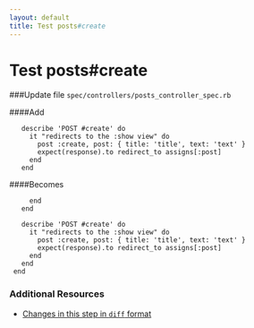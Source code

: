 ```yaml
---
layout: default
title: Test posts#create
---
```


<h1 id="main">Test posts#create</h1>

###Update file `spec/controllers/posts_controller_spec.rb`

####Add
```
   describe 'POST #create' do
     it "redirects to the :show view" do
       post :create, post: { title: 'title', text: 'text' }
       expect(response).to redirect_to assigns[:post]
     end
   end
```


####Becomes
```
     end
   end
 
   describe 'POST #create' do
     it "redirects to the :show view" do
       post :create, post: { title: 'title', text: 'text' }
       expect(response).to redirect_to assigns[:post]
     end
   end
 end

```



### Additional Resources

* [Changes in this step in `diff` format](https://github.com/software-academy/rails_getting_started_bdd/commit/497cc7b2764fbd7462bd04fc363a311fd1b932d1)

